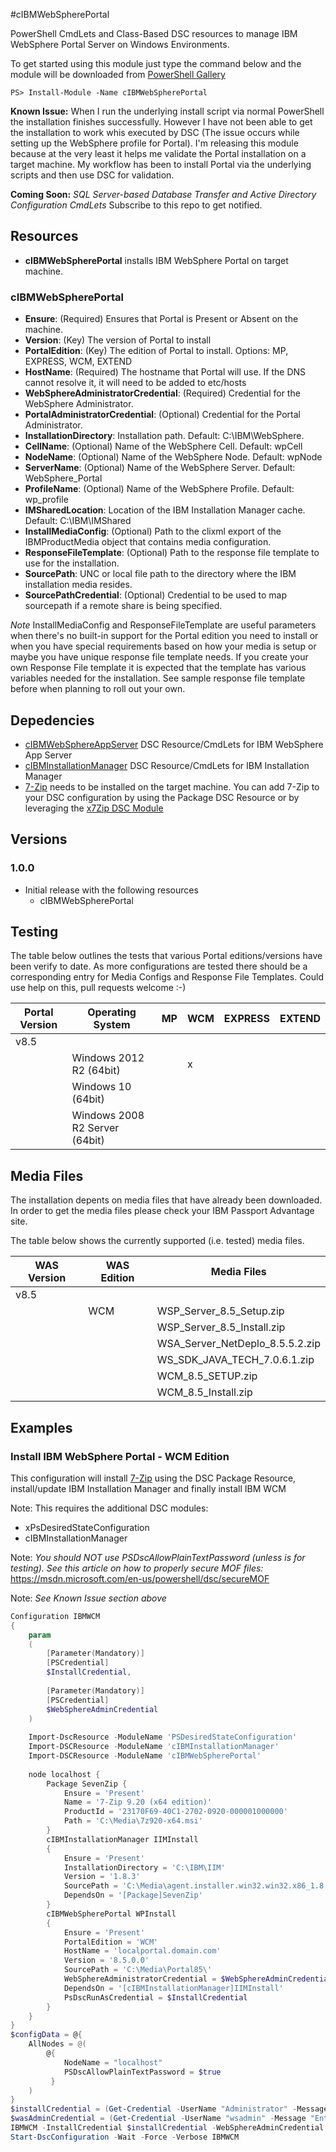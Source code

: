 #cIBMWebSpherePortal

PowerShell CmdLets and Class-Based DSC resources to manage IBM WebSphere Portal Server on Windows Environments.

To get started using this module just type the command below and the module will be downloaded from [PowerShell Gallery](https://www.powershellgallery.com/packages/cIBMWebSpherePortal/)
```shell
PS> Install-Module -Name cIBMWebSpherePortal
```
**Known Issue:** When I run the underlying install script via normal PowerShell the installation finishes successfully.  However I have not been able to get the installation to work whis executed by DSC (The issue occurs while setting up the WebSphere profile for Portal).  I'm releasing this module because at the very least it helps me validate the Portal installation on a target machine.  My workflow has been to install Portal via the underlying scripts and then use DSC for validation.

**Coming Soon:** _SQL Server-based Database Transfer and Active Directory Configuration CmdLets_ Subscribe to this repo to get notified.

## Resources

* **cIBMWebSpherePortal** installs IBM WebSphere Portal on target machine.

### cIBMWebSpherePortal

* **Ensure**: (Required) Ensures that Portal is Present or Absent on the machine.
* **Version**: (Key) The version of Portal to install
* **PortalEdition**: (Key) The edition of Portal to install.  Options: MP, EXPRESS, WCM, EXTEND
* **HostName**: (Required) The hostname that Portal will use.  If the DNS cannot resolve it, it will need to be added to etc/hosts
* **WebSphereAdministratorCredential**: (Required) Credential for the WebSphere Administrator.
* **PortalAdministratorCredential**: (Optional) Credential for the Portal Administrator.
* **InstallationDirectory**: Installation path.  Default: C:\IBM\WebSphere.
* **CellName**: (Optional) Name of the WebSphere Cell.  Default: wpCell
* **NodeName**: (Optional) Name of the WebSphere Node.  Default: wpNode
* **ServerName**: (Optional) Name of the WebSphere Server.  Default: WebSphere_Portal
* **ProfileName**: (Optional) Name of the WebSphere Profile.  Default: wp_profile
* **IMSharedLocation**: Location of the IBM Installation Manager cache.  Default: C:\IBM\IMShared
* **InstallMediaConfig**: (Optional) Path to the clixml export of the IBMProductMedia object that contains media configuration.
* **ResponseFileTemplate**: (Optional) Path to the response file template to use for the installation.
* **SourcePath**: UNC or local file path to the directory where the IBM installation media resides.
* **SourcePathCredential**: (Optional) Credential to be used to map sourcepath if a remote share is being specified.

_Note_ InstallMediaConfig and ResponseFileTemplate are useful parameters when there's no built-in support for the Portal edition you need to install or when you have special requirements based on how your media is setup or maybe you have unique response file template needs.
If you create your own Response File template it is expected that the template has various variables needed for the installation.  See sample response file template before when planning to roll out your own.

## Depedencies
* [cIBMWebSphereAppServer](http://github.com/dennypc/cIBMWebSphereAppServer) DSC Resource/CmdLets for IBM WebSphere App Server
* [cIBMInstallationManager](http://github.com/dennypc/cIBMInstallationManager) DSC Resource/CmdLets for IBM Installation Manager
* [7-Zip](http://www.7-zip.org/ "7-Zip") needs to be installed on the target machine.  You can add 7-Zip to your DSC configuration by using the Package
DSC Resource or by leveraging the [x7Zip DSC Module](https://www.powershellgallery.com/packages/x7Zip/ "x7Zip at PowerShell Gallery")

## Versions

### 1.0.0

* Initial release with the following resources 
    - cIBMWebSpherePortal

## Testing

The table below outlines the tests that various Portal editions/versions have been verify to date.  As more configurations are tested there should be a corresponding entry for Media Configs and Response File Templates.  Could use help on this, pull requests welcome :-)

| Portal Version | Operating System               | MP | WCM | EXPRESS | EXTEND |
|----------------|--------------------------------|----|-----|---------|--------|
| v8.5           |                                |    |     |         |        |
|                | Windows 2012 R2 (64bit)        |    |  x  |         |        |
|                | Windows 10 (64bit)             |    |     |         |        |
|                | Windows 2008 R2 Server (64bit) |    |     |         |        |

## Media Files

The installation depents on media files that have already been downloaded.  In order to get the media files please check your IBM Passport Advantage site.

The table below shows the currently supported (i.e. tested) media files.

| WAS Version | WAS Edition | Media Files           |
|-------------|-------------|-----------------------|
| v8.5        |             |                       |
|             | WCM         | WSP_Server_8.5_Setup.zip |
|             |             | WSP_Server_8.5_Install.zip |
|             |             | WSA_Server_NetDeplo_8.5.5.2.zip |
|             |             | WS_SDK_JAVA_TECH_7.0.6.1.zip |
|             |             | WCM_8.5_SETUP.zip |
|             |             | WCM_8.5_Install.zip |

## Examples

### Install IBM WebSphere Portal - WCM Edition

This configuration will install [7-Zip](http://www.7-zip.org/ "7-Zip") using the DSC Package Resource, install/update IBM Installation Manager
and finally install IBM WCM

Note: This requires the additional DSC modules:
* xPsDesiredStateConfiguration
* cIBMInstallationManager

Note: _You should NOT use PSDscAllowPlainTextPassword (unless is for testing).  See this article on how to properly secure MOF files:_ https://msdn.microsoft.com/en-us/powershell/dsc/secureMOF

Note: _See Known Issue section above_

```powershell
Configuration IBMWCM
{
    param
    (
        [Parameter(Mandatory)]
        [PSCredential]
        $InstallCredential,
        
        [Parameter(Mandatory)]
        [PSCredential]
        $WebSphereAdminCredential
    )
    
    Import-DscResource -ModuleName 'PSDesiredStateConfiguration'
    Import-DSCResource -ModuleName 'cIBMInstallationManager'
    Import-DSCResource -ModuleName 'cIBMWebSpherePortal'
    
    node localhost {
        Package SevenZip {
            Ensure = 'Present'
            Name = '7-Zip 9.20 (x64 edition)'
            ProductId = '23170F69-40C1-2702-0920-000001000000'
            Path = 'C:\Media\7z920-x64.msi'
        }
        cIBMInstallationManager IIMInstall
        {
            Ensure = 'Present'
            InstallationDirectory = 'C:\IBM\IIM'
            Version = '1.8.3'
            SourcePath = 'C:\Media\agent.installer.win32.win32.x86_1.8.3000.20150606_0047.zip'
            DependsOn = '[Package]SevenZip'
        }
        cIBMWebSpherePortal WPInstall
        {
            Ensure = 'Present'
            PortalEdition = 'WCM'
            HostName = 'localportal.domain.com'
            Version = '8.5.0.0'
            SourcePath = 'C:\Media\Portal85\'
            WebSphereAdministratorCredential = $WebSphereAdminCredential
            DependsOn = '[cIBMInstallationManager]IIMInstall'
            PsDscRunAsCredential = $InstallCredential
        }
    }
}
$configData = @{
    AllNodes = @(
        @{
            NodeName = "localhost"
            PSDscAllowPlainTextPassword = $true
         }
    )
}
$installCredential = (Get-Credential -UserName "Administrator" -Message "Enter the credentials of a Windows Administrator of the target server")
$wasAdminCredential = (Get-Credential -UserName "wsadmin" -Message "Enter the administrator credentials for the WebSphere Administrator")
IBMWCM -InstallCredential $installCredential -WebSphereAdminCredential $wasAdminCredential
Start-DscConfiguration -Wait -Force -Verbose IBMWCM
```